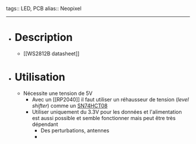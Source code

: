 tags:: LED, PCB
alias:: Neopixel
***

- # Description
	- [[WS2812B datasheet]]
- # Utilisation
	- Nécessite une tension de 5V
		- Avec un [[RP2040]] il faut utiliser un réhausseur de tension (*level shifter*) comme un [SN74HCT08](https://www.ti.com/product/SN74HCT08)
		- Utiliser uniquement du 3.3V pour les données et l'alimentation est aussi possible et semble fonctionner mais peut être très dépendant
			- Des perturbations, antennes
			-